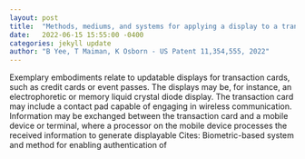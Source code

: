 ```yaml
---
layout: post
title:  "Methods, mediums, and systems for applying a display to a transaction card"
date:   2022-06-15 15:55:00 -0400
categories: jekyll update
author: "B Yee, T Maiman, K Osborn - US Patent 11,354,555, 2022"
---
```

Exemplary embodiments relate to updatable displays for transaction cards, such as credit cards or event passes. The displays may be, for instance, an electrophoretic or memory liquid crystal diode display. The transaction card may include a contact pad capable of engaging in wireless communication. Information may be exchanged between the transaction card and a mobile device or terminal, where a processor on the mobile device processes the received information to generate displayable 
Cites: Biometric-based system and method for enabling authentication of